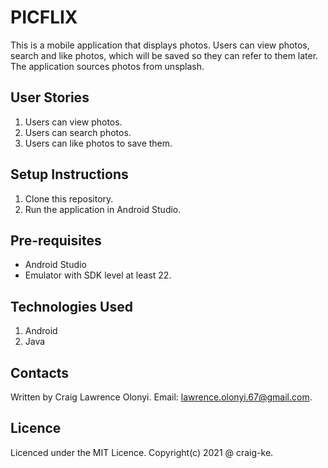# PICFLIX
This is a mobile application that displays photos. Users can view photos, search and like photos, which will be saved so they can refer to them later. The application sources photos from unsplash.

## User Stories
1. Users can view photos.
2. Users can search photos.
3. Users can like photos to save them.

## Setup Instructions
1. Clone this repository.
2. Run the application in Android Studio.

## Pre-requisites
* Android Studio
* Emulator with SDK level at least 22.

## Technologies Used
1. Android
2. Java

## Contacts
Written by Craig Lawrence Olonyi. Email: lawrence.olonyi.67@gmail.com.

## Licence
Licenced under the MIT Licence. Copyright(c) 2021 @ craig-ke.